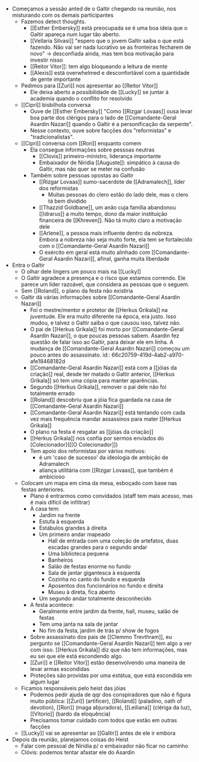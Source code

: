 - Começamos a sessão anted de o Galtir chegando na reunião, nos misturando com os demais participantes
	- Fazemos detect thoughts.
		- [[Esther Embersky]] está preocupada se é uma boa ideia que o Galtir apareça num lugar tão aberto.
		- [[Vellaria Silvasi]] "espero que o jovem Galtir saiba o que está fazendo. Não vai ser nada lucrativo se as fronteiras fecharem de novo" -> desconfiada ainda, mas tem boa motivação para investir nisso
		- [[Reitor Vitor]]: tem algo bloqueando a leitura de mente
		- [[Alexis]] está overwhelmed e desconfortável com a quantidade de gente importante
	- Pedimos para [[Zuri]] nos apresentar ao [[Reitor Vitor]]
		- Ele deixa aberto a possibilidade de [[Lucky]] se juntar à academia quando o conflito for resolvido
	- [[Cipri]] bisbilhota conversa
		- Ouve de [[Esther Embersky]] "Como [[Rizgar Lovaas]] ousa levar boa parte dos clérigos para o lado de [[Comandante-Geral Asardin Nazari]] quando o Galtir é a personificação da serpente".
		- Nesse contexto, ouve sobre facções dos "reformistas" e "tradicionalistas".
	- [[Cipri]] conversa com [[Rori]] enquanto comem
		- Ela consegue informações sobre pessoas neutras
			- [[Clovis]] primeiro-ministro, liderança importante
			- Embaixador de Niridia [[Auguste]]: simpático à causa do Galtir, mas não quer se meter na confusão
		- Também sobre pessoas opostas ao Galtir
			- [[Rizgar Lovaas]] sumo-sacerdote de [[Adramalech]], líder dos reformistas
				- Muitas pessoas do clero estão do lado dele, mas o clero tá bem dividido
			- [[Thazzid Goldbane]], um anão cuja família abandonou [[Idrarus]] a muito tempo, dono da maior instituição financeira de [[Khreven]]. Não tá muito claro a motivação dele
			- [[Arlene]], a pessoa mais influente dentro da nobreza. Embora a nobreza não seja muito forte, ela tem se fortalecido com o [[Comandante-Geral Asardin Nazari]]
			- O exército em geral está muito alinhado com [[Comandante-Geral Asardin Nazari]], afinal, ganha muita liberdade
- Entra o Galtir
	- O olhar dele lingers um pouco mais na [[Lucky]]
	- O Galtir agradece a presença e o risco que estamos correndo. Ele parece um líder razoável, que considera as pessoas que o seguem.
	- Sem [[Roland]], o plano da festa não existiria
	- Galtir dá várias informações sobre [[Comandante-Geral Asardin Nazari]]
		- Foi o mestre/mentor e protetor de [[Herkus Grikala]] na juventude. Ele era muito diferente na época, era justo. Isso mudou, e talvez o Galtir saiba o que causou isso, talvez não.
		- O pai de [[Herkus Grikala]] foi morto por [[Comandante-Geral Asardin Nazari]], o que poucas pessoas sabem. Asardin fez questão de falar isso ao Galtir, para deixar ele em linha. A mudança de [[Comandante-Geral Asardin Nazari]] começou um pouco antes do assassinato.
		  id:: 66c20759-419d-4ab2-a970-afe18468182d
		- [[Comandante-Geral Asardin Nazari]] está com a [[jóias da criação]] real, desde ter matado o Galtir anterior, [[Herkus Grikala]] só tem uma cópia para manter aparências.
		- Segundo [[Herkus Grikala]], remover o pai dele não foi totalmente errado
		- [[Roland]] descobriu que a jóia fica guardada na casa de [[Comandante-Geral Asardin Nazari]]
		- [[Comandante-Geral Asardin Nazari]] está tentando com cada vez mais frequência mandar assassinos para mater [[Herkus Grikala]]
		- O plano na festa é resgatar as [[jóias da criação]]
		- [[Herkus Grikala]] nos confia por sermos enviados do [Colecionador]([[O Colecionador]])
		- Tem apoio dos reformistas por vários motivos:
			- é um 'caso de sucesso' da ideologia de ambição de Adramalech
			- aliança utilitária com [[Rizgar Lovaas]], que também é ambicioso
	- Colocam um mapa em cima da mesa, esboçado com base nas festas anteriores.
		- Plano é entrarmos como convidados (staff tem mais acesso, mas é mais difícil de infiltrar)
		- A casa tem:
			- Jardim na frente
			- Estufa à esquerda
			- Estábulos grandes à direita
			- Um primeiro andar mapeado
				- Hall de entrada com uma coleção de artefatos, duas escadas grandes para o segundo andar
				- Uma biblioteca pequena
				- Banheiros
				- Salão de festas enorme no fundo
				- Sala de jantar gigantesca à esquerda
				- Cozinha no canto do fundo e esquerda
				- Aposentos dos funcionários no fundo e direita
				- Museu à direta, fica aberto
			- Um segundo andar totalmente desconhecido
		- A festa acontece:
			- Geralmente entre jardim da frente, hall, museu, salão de festas
			- Tem uma janta na sala de jantar
			- No fim da festa, jardim de trás p/ show de fogos
		- Sobre assassinato dos pais de [[Clemmo Trevthram]], eu pergunto se [[Comandante-Geral Asardin Nazari]] tem algo a ver com isso. [[Herkus Grikala]] diz que não tem informações, mas eu sei que ele está escondendo algo.
		- [[Zuri]] e [[Reitor Vitor]] estão desenvolvendo uma maneira de levar armas escondidas
		- Proteções são providas por uma estátua, que está escondida em algum lugar
	- Ficamos responsáveis pelo heist das jóias
		- Podemos pedir ajuda de qqr dos conspiradores que não é figura muito pública: [[Zuri]] (artificer), [[Roland]] (paladino, oath of devotion), [[Rori]] (maga abjuradora), [[Leiliana]] (clériga da luz), [[Vitorio]] (bardo da eloquência)
		- Precisamos tomar cuidado com todos que estão em outras facções
	- [[Lucky]] vai se apresentar ao [[Galtir]] antes de ele ir embora
- Depois da reunião, planejamos coisas do Heist
	- Falar com pessoal de Niridia p/ o embaixador não ficar no caminho
	- Clóvis: podemos tentar afastar ele do Asardin